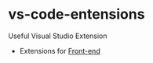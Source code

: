 # vs-code-entensions
Useful Visual Studio Extension

- Extensions for <a href="https://github.com/ePlatformComTr/vs-code-entensions/blob/master/front-end.md">Front-end </a>
